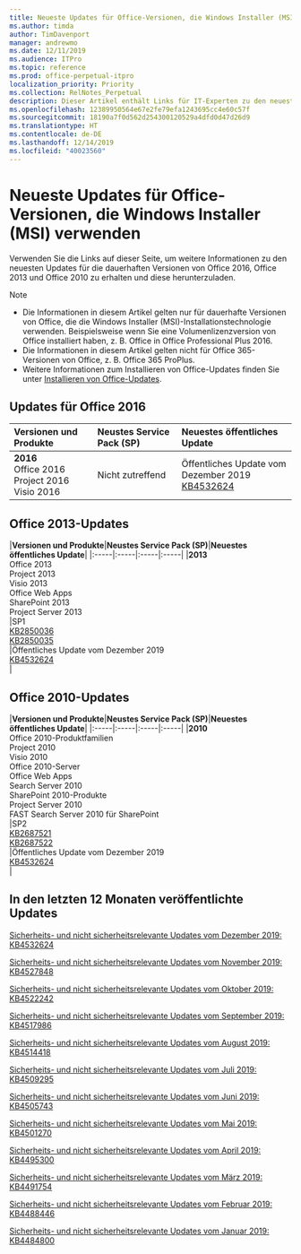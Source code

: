 ```yaml
---
title: Neueste Updates für Office-Versionen, die Windows Installer (MSI) verwenden
ms.author: timda
author: TimDavenport
manager: andrewmo
ms.date: 12/11/2019
ms.audience: ITPro
ms.topic: reference
ms.prod: office-perpetual-itpro
localization_priority: Priority
ms.collection: RelNotes_Perpetual
description: Dieser Artikel enthält Links für IT-Experten zu den neuesten Updateinformationen für dauerhafte Versionen von Office 2016, Office 2013 und Office 2010
ms.openlocfilehash: 12389950564e67e2fe79efa1243695cc4e60c57f
ms.sourcegitcommit: 18190a7f0d562d254300120529a4dfd0d47d26d9
ms.translationtype: HT
ms.contentlocale: de-DE
ms.lasthandoff: 12/14/2019
ms.locfileid: "40023560"
---
```

# <a name="latest-updates-for-versions-of-office-that-use-windows-installer-msi"></a>Neueste Updates für Office-Versionen, die Windows Installer (MSI) verwenden

Verwenden Sie die Links auf dieser Seite, um weitere Informationen zu den neuesten Updates für die dauerhaften Versionen von Office 2016, Office 2013 und Office 2010 zu erhalten und diese herunterzuladen.
  
 
> [!NOTE]
> - Die Informationen in diesem Artikel gelten nur für dauerhafte Versionen von Office, die die Windows Installer (MSI)-Installationstechnologie verwenden. Beispielsweise wenn Sie eine Volumenlizenzversion von Office installiert haben, z. B. Office in Office Professional Plus 2016.
> - Die Informationen in diesem Artikel gelten nicht für Office 365-Versionen von Office, z. B. Office 365 ProPlus.
> - Weitere Informationen zum Installieren von Office-Updates finden Sie unter [Installieren von Office-Updates](https://support.office.com/article/2ab296f3-7f03-43a2-8e50-46de917611c5). 


## <a name="office-2016-updates"></a>Updates für Office 2016

|**Versionen und Produkte**|**Neustes Service Pack (SP)**|**Neuestes öffentliches Update**|
|:-----|:-----|:-----|
|**2016** <br/> Office 2016  <br/> Project 2016  <br/> Visio 2016  <br/> |Nicht zutreffend  <br/> |Öffentliches Update vom Dezember 2019  <br/> [KB4532624](https://support.microsoft.com/help/4532624 ) <br/> |
   
## <a name="office-2013-updates"></a>Office 2013-Updates

|**Versionen und Produkte**|**Neustes Service Pack (SP)**|**Neuestes öffentliches Update**|
|:-----|:-----|:-----|:-----|
|**2013** <br/> Office 2013  <br/> Project 2013  <br/> Visio 2013  <br/> Office Web Apps  <br/> SharePoint 2013  <br/> Project Server 2013  <br/> |SP1 <br/> [KB2850036](https://support.microsoft.com/kb/2850036) <br/>[KB2850035](https://support.microsoft.com/kb/2850035) <br/> |Öffentliches Update vom Dezember 2019  <br/> [KB4532624](https://support.microsoft.com/help/4532624  ) <br/> |
   
## <a name="office-2010-updates"></a>Office 2010-Updates

|**Versionen und Produkte**|**Neustes Service Pack (SP)**|**Neuestes öffentliches Update**|
|:-----|:-----|:-----|:-----|
|**2010** <br/> Office 2010-Produktfamilien  <br/> Project 2010  <br/> Visio 2010  <br/> Office 2010-Server  <br/> Office Web Apps  <br/> Search Server 2010  <br/> SharePoint 2010-Produkte  <br/> Project Server 2010  <br/> FAST Search Server 2010 für SharePoint  <br/> |SP2 <br/>[KB2687521](https://support.microsoft.com/kb/2687521) <br/> [KB2687522](https://support.microsoft.com/kb/2687522) <br/> |Öffentliches Update vom Dezember 2019  <br/> [KB4532624](https://support.microsoft.com/help/4532624  ) <br/>|
   

   
## <a name="updates-released-in-past-12-months"></a>In den letzten 12 Monaten veröffentlichte Updates

[Sicherheits- und nicht sicherheitsrelevante Updates vom Dezember 2019: KB4532624](https://support.microsoft.com/help/4532624)

[Sicherheits- und nicht sicherheitsrelevante Updates vom November 2019: KB4527848](https://support.microsoft.com/help/4527848)

[Sicherheits- und nicht sicherheitsrelevante Updates vom Oktober 2019: KB4522242](https://support.microsoft.com/help/4522242)

[Sicherheits- und nicht sicherheitsrelevante Updates vom September 2019: KB4517986](https://support.microsoft.com/help/4517986 )

[Sicherheits- und nicht sicherheitsrelevante Updates vom August 2019: KB4514418](https://support.microsoft.com/help/4514418)

[Sicherheits- und nicht sicherheitsrelevante Updates vom Juli 2019: KB4509295](https://support.microsoft.com/help/4509295)

[Sicherheits- und nicht sicherheitsrelevante Updates vom Juni 2019: KB4505743](https://support.microsoft.com/help/4505743)

[Sicherheits- und nicht sicherheitsrelevante Updates vom Mai 2019: KB4501270](https://support.microsoft.com/help/4501270)

[Sicherheits- und nicht sicherheitsrelevante Updates vom April 2019: KB4495300](https://support.microsoft.com/help/4495300)

[Sicherheits- und nicht sicherheitsrelevante Updates vom März 2019: KB4491754](https://support.microsoft.com/help/4491754) 

[Sicherheits- und nicht sicherheitsrelevante Updates vom Februar 2019: KB4488446](https://support.microsoft.com/help/4488446)

[Sicherheits- und nicht sicherheitsrelevante Updates vom Januar 2019: KB4484800](https://support.microsoft.com/help/4484800)







 

   

   

  


  
 
  
 
  

  
   
  
